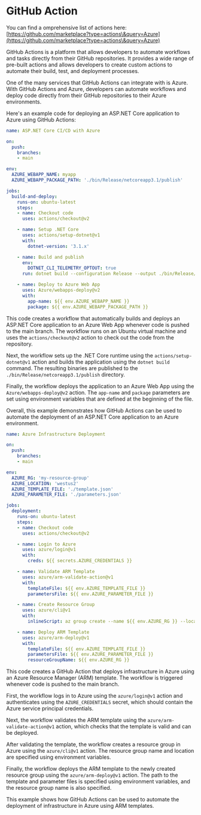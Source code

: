 # GitHub Action



You can find a omprehensive list of actions here: [https://github.com/marketplace?type=actions\&query=Azure](https://github.com/marketplace?type=actions\&query=Azure)

GitHub Actions is a platform that allows developers to automate workflows and tasks directly from their GitHub repositories. It provides a wide range of pre-built actions and allows developers to create custom actions to automate their build, test, and deployment processes.

One of the many services that GitHub Actions can integrate with is Azure. With GitHub Actions and Azure, developers can automate workflows and deploy code directly from their GitHub repositories to their Azure environments.

Here's an example code for deploying an ASP.NET Core application to Azure using GitHub Actions:

```yaml
name: ASP.NET Core CI/CD with Azure

on:
  push:
    branches:
    - main

env:
  AZURE_WEBAPP_NAME: myapp
  AZURE_WEBAPP_PACKAGE_PATH: './bin/Release/netcoreapp3.1/publish'

jobs:
  build-and-deploy:
    runs-on: ubuntu-latest
    steps:
    - name: Checkout code
      uses: actions/checkout@v2

    - name: Setup .NET Core
      uses: actions/setup-dotnet@v1
      with:
        dotnet-version: '3.1.x'

    - name: Build and publish
      env:
        DOTNET_CLI_TELEMETRY_OPTOUT: true
      run: dotnet build --configuration Release --output ./bin/Release/netcoreapp3.1/publish

    - name: Deploy to Azure Web App
      uses: Azure/webapps-deploy@v2
      with:
        app-name: ${{ env.AZURE_WEBAPP_NAME }}
        package: ${{ env.AZURE_WEBAPP_PACKAGE_PATH }}
```

This code creates a workflow that automatically builds and deploys an ASP.NET Core application to an Azure Web App whenever code is pushed to the main branch. The workflow runs on an Ubuntu virtual machine and uses the `actions/checkout@v2` action to check out the code from the repository.

Next, the workflow sets up the .NET Core runtime using the `actions/setup-dotnet@v1` action and builds the application using the `dotnet build` command. The resulting binaries are published to the `./bin/Release/netcoreapp3.1/publish` directory.

Finally, the workflow deploys the application to an Azure Web App using the `Azure/webapps-deploy@v2` action. The `app-name` and `package` parameters are set using environment variables that are defined at the beginning of the file.

Overall, this example demonstrates how GitHub Actions can be used to automate the deployment of an ASP.NET Core application to an Azure environment.

```yaml
name: Azure Infrastructure Deployment

on:
  push:
    branches:
    - main

env:
  AZURE_RG: 'my-resource-group'
  AZURE_LOCATION: 'westus2'
  AZURE_TEMPLATE_FILE: './template.json'
  AZURE_PARAMETER_FILE: './parameters.json'

jobs:
  deployment:
    runs-on: ubuntu-latest
    steps:
    - name: Checkout code
      uses: actions/checkout@v2

    - name: Login to Azure
      uses: azure/login@v1
      with:
        creds: ${{ secrets.AZURE_CREDENTIALS }}

    - name: Validate ARM Template
      uses: azure/arm-validate-action@v1
      with:
        templateFile: ${{ env.AZURE_TEMPLATE_FILE }}
        parametersFile: ${{ env.AZURE_PARAMETER_FILE }}

    - name: Create Resource Group
      uses: azure/cli@v1
      with:
        inlineScript: az group create --name ${{ env.AZURE_RG }} --location ${{ env.AZURE_LOCATION }}

    - name: Deploy ARM Template
      uses: azure/arm-deploy@v1
      with:
        templateFile: ${{ env.AZURE_TEMPLATE_FILE }}
        parametersFile: ${{ env.AZURE_PARAMETER_FILE }}
        resourceGroupName: ${{ env.AZURE_RG }}
```

This code creates a GitHub Action that deploys infrastructure in Azure using an Azure Resource Manager (ARM) template. The workflow is triggered whenever code is pushed to the main branch.

First, the workflow logs in to Azure using the `azure/login@v1` action and authenticates using the `AZURE_CREDENTIALS` secret, which should contain the Azure service principal credentials.

Next, the workflow validates the ARM template using the `azure/arm-validate-action@v1` action, which checks that the template is valid and can be deployed.

After validating the template, the workflow creates a resource group in Azure using the `azure/cli@v1` action. The resource group name and location are specified using environment variables.

Finally, the workflow deploys the ARM template to the newly created resource group using the `azure/arm-deploy@v1` action. The path to the template and parameter files is specified using environment variables, and the resource group name is also specified.

This example shows how GitHub Actions can be used to automate the deployment of infrastructure in Azure using ARM templates.
